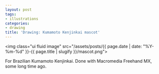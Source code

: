 ```yaml
---
layout: post
tags:
- illustrations
categories:
- drawing
title: 'Drawing: Kumamoto Kenjinkai mascot'
---
```


<img class="ui fluid image" src="/assets/posts/{{ page.date | date: "%Y-%m-%d" }}-{{ page.title | slugify }}/mascot.png">

For Brazilian Kumamoto Kenjinkai. Done with Macromedia Freehand MX, some long time ago.
